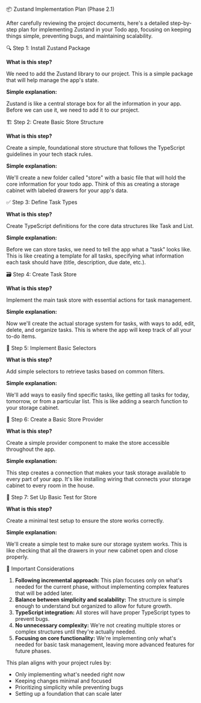 📦 Zustand Implementation Plan (Phase 2.1)

After carefully reviewing the project documents, here's a detailed step-by-step plan for implementing Zustand in your Todo app, focusing on keeping things simple, preventing bugs, and maintaining scalability.

🔍 Step 1: Install Zustand Package

**What is this step?**

We need to add the Zustand library to our project. This is a simple package that will help manage the app's state.

**Simple explanation:**

Zustand is like a central storage box for all the information in your app. Before we can use it, we need to add it to our project.

🏗️ Step 2: Create Basic Store Structure

**What is this step?**

Create a simple, foundational store structure that follows the TypeScript guidelines in your tech stack rules.

**Simple explanation:**

We'll create a new folder called "store" with a basic file that will hold the core information for your todo app. Think of this as creating a storage cabinet with labeled drawers for your app's data.

✅ Step 3: Define Task Types

**What is this step?**

Create TypeScript definitions for the core data structures like Task and List.

**Simple explanation:**

Before we can store tasks, we need to tell the app what a "task" looks like. This is like creating a template for all tasks, specifying what information each task should have (title, description, due date, etc.).

🗃️ Step 4: Create Task Store

**What is this step?**

Implement the main task store with essential actions for task management.

**Simple explanation:**

Now we'll create the actual storage system for tasks, with ways to add, edit, delete, and organize tasks. This is where the app will keep track of all your to-do items.

🧩 Step 5: Implement Basic Selectors

**What is this step?**

Add simple selectors to retrieve tasks based on common filters.

**Simple explanation:**

We'll add ways to easily find specific tasks, like getting all tasks for today, tomorrow, or from a particular list. This is like adding a search function to your storage cabinet.

🔄 Step 6: Create a Basic Store Provider

**What is this step?**

Create a simple provider component to make the store accessible throughout the app.

**Simple explanation:**

This step creates a connection that makes your task storage available to every part of your app. It's like installing wiring that connects your storage cabinet to every room in the house.

🧪 Step 7: Set Up Basic Test for Store

**What is this step?**

Create a minimal test setup to ensure the store works correctly.

**Simple explanation:**

We'll create a simple test to make sure our storage system works. This is like checking that all the drawers in your new cabinet open and close properly.

🧠 Important Considerations

1. **Following incremental approach:** This plan focuses only on what's needed for the current phase, without implementing complex features that will be added later.
2. **Balance between simplicity and scalability:** The structure is simple enough to understand but organized to allow for future growth.
3. **TypeScript integration:** All stores will have proper TypeScript types to prevent bugs.
4. **No unnecessary complexity:** We're not creating multiple stores or complex structures until they're actually needed.
5. **Focusing on core functionality:** We're implementing only what's needed for basic task management, leaving more advanced features for future phases.

This plan aligns with your project rules by:

- Only implementing what's needed right now
- Keeping changes minimal and focused
- Prioritizing simplicity while preventing bugs
- Setting up a foundation that can scale later